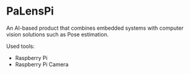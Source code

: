 # PaLensPi

An AI-based product that combines embedded systems with computer vision solutions such as Pose estimation.

Used tools:
- Raspberry Pi
- Raspberry Pi Camera
